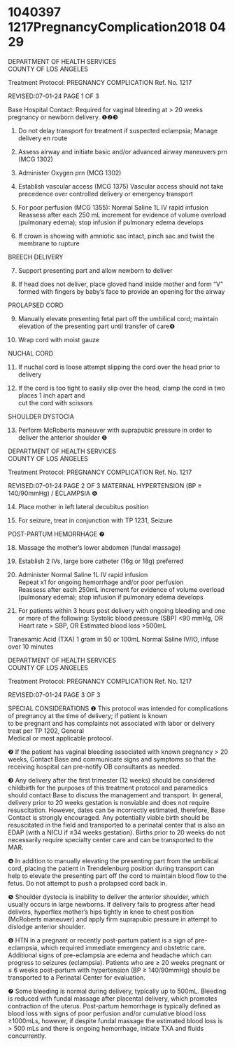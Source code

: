 # 1040397 1217PregnancyComplication2018 04 29

DEPARTMENT OF HEALTH SERVICES  
COUNTY OF LOS ANGELES 
 
Treatment Protocol: PREGNANCY COMPLICATION Ref. No. 1217 
 
 
 
 
 
  
REVISED:07-01-24 PAGE 1 OF 3 
   
Base Hospital Contact:  Required for vaginal bleeding at > 20 weeks pregnancy or newborn 
delivery.  ❶❷❸ 
   
1. Do not delay transport for treatment if suspected eclampsia; Manage delivery en route  
 
2. Assess airway and initiate basic and/or advanced airway maneuvers prn (MCG 1302) 
 
3. Administer Oxygen prn (MCG 1302) 
 
4. Establish vascular access (MCG 1375) 
Vascular access should not take precedence over controlled delivery or emergency transport 
 
5. For poor perfusion (MCG 1355): 
Normal Saline 1L IV rapid infusion 
Reassess after each 250 mL increment for evidence of volume overload (pulmonary edema); 
stop infusion if pulmonary edema develops 
 
6. If crown is showing with amniotic sac intact, pinch sac and twist the membrane to rupture 
 
  BREECH DELIVERY 
 
7. Support presenting part and allow newborn to deliver 
 
8. If head does not deliver, place gloved hand inside mother and form “V” formed with fingers by 
baby’s face to provide an opening for the airway 
 
  PROLAPSED CORD 
 
9. Manually elevate presenting fetal part off the umbilical cord; maintain elevation of the presenting 
part until transfer of care❹ 
 
10. Wrap cord with moist gauze 
 
NUCHAL CORD 
 
11. If nuchal cord is loose attempt slipping the cord over the head prior to delivery 
 
12. If the cord is too tight to easily slip over the head, clamp the cord in two places 1 inch apart and  
         cut the cord with scissors 
 
SHOULDER DYSTOCIA  
 
13. Perform McRoberts maneuver with suprapubic pressure in order to deliver the anterior shoulder 
❺ 
 
 
 
 

DEPARTMENT OF HEALTH SERVICES  
COUNTY OF LOS ANGELES 
 
Treatment Protocol: PREGNANCY COMPLICATION Ref. No. 1217 
 
 
 
 
 
  
REVISED:07-01-24 PAGE 2 OF 3 
MATERNAL HYPERTENSION (BP ≥ 140/90mmHg) / ECLAMPSIA ❻ 
 
14. Place mother in left lateral decubitus position 
 
15. For seizure, treat in conjunction with TP 1231, Seizure 
 
POST-PARTUM HEMORRHAGE ❼ 
 
18. Massage the mother’s lower abdomen (fundal massage) 
 
19. Establish 2 IVs, large bore catheter (16g or 18g) preferred 
 
20. Administer Normal Saline 1L IV rapid infusion  
Repeat x1 for ongoing hemorrhage and/or poor perfusion  
Reassess after each 250mL increment for evidence of volume overload (pulmonary edema); stop 
infusion if pulmonary edema develops 
 
21. For patients within 3 hours post delivery with ongoing bleeding and one or more of the following: 
Systolic blood pressure (SBP) <90 mmHg, OR 
Heart rate > SBP, OR 
Estimated blood loss >500mL 
 
Tranexamic Acid (TXA) 1 gram in 50 or 100mL Normal Saline IV/IO, infuse over 10 minutes 
 
 
  

DEPARTMENT OF HEALTH SERVICES  
COUNTY OF LOS ANGELES 
 
Treatment Protocol: PREGNANCY COMPLICATION Ref. No. 1217 
 
 
 
 
 
  
REVISED:07-01-24 PAGE 3 OF 3 
 
SPECIAL CONSIDERATIONS 
❶    This protocol was intended for complications of pregnancy at the time of delivery; if patient is known  
      to be pregnant and has complaints not associated with labor or delivery treat per TP 1202, General  
      Medical or most applicable protocol. 
 
❷    If the patient has vaginal bleeding associated with known pregnancy > 20 weeks, Contact Base and 
communicate signs and symptoms so that the receiving hospital can pre-notify OB consultants as 
needed. 
 
❸   Any delivery after the first trimester (12 weeks) should be considered childbirth for the purposes of 
this treatment protocol and paramedics should contact Base to discuss the management and 
transport. In general, delivery prior to 20 weeks gestation is nonviable and does not require 
resuscitation. However, dates can be incorrectly estimated, therefore, Base Contact is strongly 
encouraged. Any potentially viable birth should be resuscitated in the field and transported to a 
perinatal center that is also an EDAP (with a NICU if ≤34 weeks gestation). Births prior to 20 weeks 
do not necessarily require specialty center care and can be transported to the MAR. 
 
❹  In addition to manually elevating the presenting part from the umbilical cord, placing the patient in 
Trendelenburg position during transport can help to elevate the presenting part off the cord to 
maintain blood flow to the fetus. Do not attempt to push a prolapsed cord back in. 
 
❺    Shoulder dystocia is inability to deliver the anterior shoulder, which usually occurs in large newborns. 
If delivery fails to progress after head delivers, hyperflex mother’s hips tightly in knee to chest 
position (McRoberts maneuver) and apply firm suprapubic pressure in attempt to dislodge anterior 
shoulder.  
 
❻    HTN in a pregnant or recently post-partum patient is a sign of pre-eclampsia, which required 
immediate emergency and obstetric care. Additional signs of pre-eclampsia are edema and 
headache which can progress to seizures (eclampsia). Patients who are  ≥ 20 weeks pregnant or ≤ 6 
weeks post-partum with hypertension (BP ≥ 140/90mmHg) should be transported to a Perinatal 
Center for evaluation. 
 
❼    Some bleeding is normal during delivery, typically up to 500mL. Bleeding is reduced with fundal 
massage after placental delivery, which promotes contraction of the uterus. Post-partum hemorrhage 
is typically defined as blood loss with signs of poor perfusion and/or cumulative blood loss 
≥1000mLs, however, if despite fundal massage the estimated blood loss is > 500 mLs and there is 
ongoing hemorrhage, initiate TXA and fluids concurrently.
